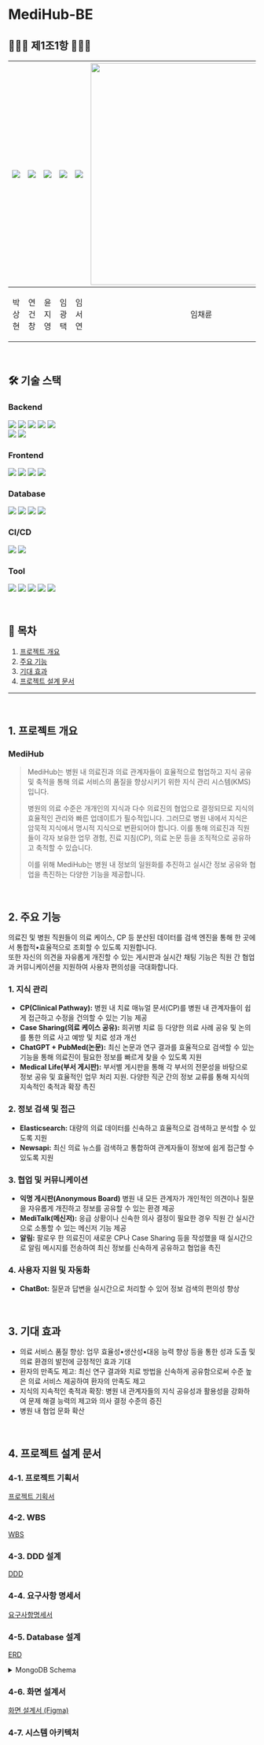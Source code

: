# MediHub-BE


## 👩🏻‍💻 제1조1항 🧑🏻‍💻

| [![](https://avatars.githubusercontent.com/u/173455095?v=4)](https://github.com/SANGHYUN0519) | [![](https://avatars.githubusercontent.com/u/158060587?v=4)](https://github.com/ygc1994) | [![](https://avatars.githubusercontent.com/u/173458380?v=4)](https://github.com/JIYOUNG-22) | [![](https://avatars.githubusercontent.com/u/103546300?v=4)](https://github.com/Pangtaek) | [![](https://avatars.githubusercontent.com/u/94957124?v=4)](https://github.com/person76) | [<img src="https://github.com/user-attachments/assets/4d62fcb6-1511-4e22-86da-1704a26180d9" width="450" />](https://github.com/PBEM22) |
|--------------------------------------------------------------------------------------|----------------------------------------------------------------------------------------|-----------------------------------------------------------------------------------------|------------------------------------------------------------------------------------|-----------------------------------------------------------------------------------------|----------------------------------------------------------------------------------------------------------------------------------------|
| <p align="center">박상현</p> | <p align="center">연건창</p> | <p align="center">윤지영</p> | <p align="center">임광택</p> | <p align="center">임서연</p> | <p align="center">임채륜</p> |

<br>

## 🛠️ 기술 스택
### Backend
<img src="https://img.shields.io/badge/java-007396?style=for-the-badge&logo=java&logoColor=white"> <img src="https://img.shields.io/badge/springboot-6DB33F?style=for-the-badge&logo=springboot&logoColor=white">
<img src="https://img.shields.io/badge/spring data JPA-6DB33F?style=for-the-badge&logo=hibernate&logoColor=white">
<img src="https://img.shields.io/badge/spring%20security-6DB33F?style=for-the-badge&logo=springsecurity&logoColor=white">
<img src="https://img.shields.io/badge/gradle-02303A?style=for-the-badge&logo=gradle&logoColor=white">
<br>
<img src="https://img.shields.io/badge/socket.io-010101?style=for-the-badge&logo=socketdotio&logoColor=white">
<img src="https://img.shields.io/badge/pubmed-326599?style=for-the-badge&logo=pubmed&logoColor=white">
<br>

### Frontend
<img src="https://img.shields.io/badge/html5-E34F26?style=for-the-badge&logo=html5&logoColor=white"> <img src="https://img.shields.io/badge/css-1572B6?style=for-the-badge&logo=css3&logoColor=white"> 
<img src="https://img.shields.io/badge/javascript-F7DF1E?style=for-the-badge&logo=javascript&logoColor=black">
<img src="https://img.shields.io/badge/vue.js-4FC08D?style=for-the-badge&logo=vue.js&logoColor=white">
<br>

### Database
<img src="https://img.shields.io/badge/mariadb-4479A1?style=for-the-badge&logo=mariadb&logoColor=white"> <img src="https://img.shields.io/badge/mongoDB-47A248?style=for-the-badge&logo=MongoDB&logoColor=white">
<img src="https://img.shields.io/badge/elasticsearch-005571?style=for-the-badge&logo=elasticsearch&logoColor=white">
<img src="https://img.shields.io/badge/Amazon%20S3-FF9900?style=for-the-badge&logo=amazons3&logoColor=white">
<br>

### CI/CD
<img src="https://img.shields.io/badge/GithubActions-2088FF.svg?style=for-the-badge&logo=GithubActions&logoColor=white"> <img src="https://img.shields.io/badge/aws-232F3E.svg?style=for-the-badge&logo=amazonwebservices&logoColor=white">
<br>

### Tool
<img src="https://img.shields.io/badge/swagger-85EA2D?style=for-the-badge&logo=swagger&logoColor=white"> <img src="https://img.shields.io/badge/github-181717?style=for-the-badge&logo=github&logoColor=white">
<img src="https://img.shields.io/badge/figma-F24E1E?style=for-the-badge&logo=figma&logoColor=white">
<img src="https://img.shields.io/badge/slack-4A154B?style=for-the-badge&logo=slack&logoColor=white">
<img src="https://img.shields.io/badge/discord-5865F2?style=for-the-badge&logo=discord&logoColor=white">

<br>

## 📜 목차
1. [프로젝트 개요](#1-프로젝트-개요)
2. [주요 기능](#2-주요-기능)
3. [기대 효과](#3-기대-효과)
4. [프로젝트 설계 문서](#4-프로젝트-설계-문서)

<hr>
<br>

## 1. 프로젝트 개요
### MediHub

> MediHub는 병원 내 의료진과 의료 관계자들이 효율적으로 협업하고 지식 공유 및 축적을 통해 의료 서비스의 품질을 향상시키기 위한 지식 관리 시스템(KMS)입니다.
>
> 병원의 의료 수준은 개개인의 지식과 다수 의료진의 협업으로 결정되므로 지식의 효율적인 관리와 빠른 업데이트가 필수적입니다.
> 그러므로 병원 내에서 지식은 암묵적 지식에서 명시적 지식으로 변환되어야 합니다.
> 이를 통해 의료진과 직원들이 각자 보유한 업무 경험, 진료 지침(CP), 의료 논문 등을 조직적으로 공유하고 축적할 수 있습니다.
>
>이를 위해 MediHub는 병원 내 정보의 일원화를 추진하고 실시간 정보 공유와 협업을 촉진하는 다양한 기능을 제공합니다.

<br>

## 2. 주요 기능
의료진 및 병원 직원들이 의료 케이스, CP 등 분산된 데이터를 검색 엔진을 통해 한 곳에서 통합적•효율적으로 조회할 수 있도록 지원합니다.
<br>
또한 자신의 의견을 자유롭게 개진할 수 있는 게시판과 실시간 채팅 기능은 직원 간 협업과 커뮤니케이션을 지원하여 사용자 편의성을 극대화합니다.

### 1. 지식 관리
- <b>CP(Clinical Pathway):</b> 병원 내 치료 매뉴얼 문서(CP)를 병원 내 관계자들이 쉽게 접근하고 수정을 건의할 수 있는 기능 제공
- <b>Case Sharing(의료 케이스 공유):</b> 희귀병 치료 등 다양한 의료 사례 공유 및 논의를 통한 의료 사고 예방 및 치료 성과 개선
- <b>ChatGPT + PubMed(논문):</b> 최신 논문과 연구 결과를 효율적으로 검색할 수 있는 기능을 통해 의료진이 필요한 정보를 빠르게 찾을 수 있도록 지원
- <b>Medical Life(부서 게시판):</b> 부서별 게시판을 통해 각 부서의 전문성을 바탕으로 정보 공유 및 효율적인 업무 처리 지원. 다양한 직군 간의 정보 교류를 통해 지식의 지속적인 축적과 확장 촉진

### 2. 정보 검색 및 접근
- <b>Elasticsearch:</b> 대량의 의료 데이터를 신속하고 효율적으로 검색하고 분석할 수 있도록 지원
- <b>Newsapi:</b> 최신 의료 뉴스를 검색하고 통합하여 관계자들이 정보에 쉽게 접근할 수 있도록 지원

### 3. 협업 및 커뮤니케이션
- <b>익명 게시판(Anonymous Board)</b> 병원 내 모든 관계자가 개인적인 의견이나 질문을 자유롭게 개진하고 정보를 공유할 수 있는 환경 제공
- <b>MediTalk(메신저):</b> 응급 상황이나 신속한 의사 결정이 필요한 경우 직원 간 실시간으로 소통할 수 있는 메신저 기능 제공
- <b>알림:</b> 팔로우 한 의료진이 새로운 CP나 Case Sharing 등을 작성했을 때 실시간으로 알림 메시지를 전송하여 최신 정보를 신속하게 공유하고 협업을 촉진

### 4. 사용자 지원 및 자동화
- <b>ChatBot:</b> 질문과 답변을 실시간으로 처리할 수 있어 정보 검색의 편의성 향상

<br>

## 3. 기대 효과
- 의료 서비스 품질 향상: 업무 효율성•생산성•대응 능력 향상 등을 통한 성과 도출 및 의료 환경의 발전에 긍정적인 효과 기대
- 환자의 만족도 제고: 최신 연구 결과와 치료 방법을 신속하게 공유함으로써 수준 높은 의료 서비스 제공하여 환자의 만족도 제고
- 지식의 지속적인 축적과 확장: 병원 내 관계자들의 지식 공유성과 활용성을 강화하여 문제 해결 능력의 제고와 의사 결정 수준의 증진
- 병원 내 협업 문화 확산


<br>

## 4. 프로젝트 설계 문서
### 4-1. 프로젝트 기획서
[프로젝트 기획서](https://docs.google.com/document/d/1-ND5Wz1T14ndjffN6jAfWhBTUUeX5B-A93sHcd4FhfM/edit?tab=t.0)

### 4-2. WBS
[WBS](https://docs.google.com/spreadsheets/d/1sWHGbgL9R79AbUzCAmxKIulggjMqbi1lwv-RsJdtgVA/edit?gid=1194459417#gid=1194459417)

### 4-3. DDD 설계
[DDD](https://miro.com/app/board/uXjVLFIor4Y=/)

### 4-4. 요구사항 명세서
[요구사항명세서](https://docs.google.com/spreadsheets/d/1sWHGbgL9R79AbUzCAmxKIulggjMqbi1lwv-RsJdtgVA/edit?gid=205274512#gid=205274512)

### 4-5. Database 설계
[ERD](https://www.erdcloud.com/d/EmGTuF2SJmXwbLNiv)
<br>
<details>
<summary>MongoDB Schema</summary>
<div markdown="1">

### ChatUser Collection
```mongodb-json
{
  "UserSeq": "123",
  "Name": "홍길동",
  "Groups": ["group1", "group2"],  // 사용자가 참여한 그룹들
  "GroupCount": 2,                 // 참여 채팅방 개수
  "Status": "online",              // 사용자 상태 (online, offline, away 등)
  "ProfileImage": "https://example.com/profile.jpg",  // 프로필 사진 URL
  "LastActiveAt": "2024-11-29T15:34:21Z",               // 마지막 활동 시간
  "GlobalMute": false              // 모든 채팅방에서 알림 음소거 여부
}
```

### ChatGroup Collection
```mongodb-json
{
  "GroupSeq": "group1",
  "Name": "정형외과 공지방",
  "TotalMessages": 150,  // 총 메시지 수
  "LastMessageAt": "2024-11-29T15:34:21Z",  // 마지막 메시지 전송 시간
  "LastModified": "2024-11-29T15:00:00Z",   // 채팅방 마지막 수정 시간 (예: 이름 변경, 참여자 추가 등)
  "CreatedAt" : "2024-11-29T15:00:00Z",     // 채팅방 생성 시간
  "DeletedAt" : "",                         // 채팅방 삭제 시간
  "Users": [
    {
      "userSeq": "123",
      "RoomName" : "공지공지방",               // 개인별 채팅방 이름 설정
      "TotalUnread": 5,                     // 읽지 않은 메시지 수
      "JoinedAt": "2024-11-01T10:00:00Z"    // 채팅방에 참여한 시간
    },
    {
      "userId": "456",
      "RoomName" : "읽지마",
      "TotalUnread": 2,
      "JoinedAt": "2024-11-10T14:00:00Z"
    }
  ]
}
```

### ChatMessage Collection
```mongodb-json
{
	"MessageSeq": "msg1",
  "GroupSeq": "group1",
  "MessageContent": "회의자료를 첨부합니다.",
  "SendUser": {
    "userSeq": "123",
    "Name": "홍길동",
    "ProfileImage": "https://example.com/profile.jpg",  // 프로필 사진 URL
  },
  "CreatedAt": "2024-11-29T15:34:21Z",  // 메시지 전송 시간
  "Type": "file",                       // 메시지 타입 (text, image, file 등)
  "IsDeleted": false,                   // 메시지 삭제 여부
  "Attachments": [                      // 첨부파일 정보
    {
      "FileType": "image",  // 파일 타입 (image, document, video 등)
      "FileUrl": "https://example.com/path/to/image.jpg",  // 파일의 URL
      "FileName": "image.jpg",  // 파일 이름
      "FileSize": 123456  // 파일 크기 (바이트 단위)
    },
    {
      "FileType": "document",
      "FileUrl": "https://example.com/path/to/document.pdf",
      "FileName": "meeting_minutes.pdf",
      "FileSize": 234567
    }
  ]
}
```

### ChatFileStorage Collection
```mongodb-json
{
  "FileSeq": "12345",  // 자동 생성된 고유 ID (ObjectId)
  "UserSeq": "user123",  // 파일을 받은 사용자 ID
  "GroupSeq": "group1",  // 파일이 속한 채팅방 ID
  "MessageSeq": "msg123",  // 해당 파일이 포함된 메시지 ID
  "FileType": "image",  // 파일 유형 (image, document, video 등)
  "FileUrl": "https://example.com/path/to/image.jpg",  // 파일의 URL
  "FileName": "image.jpg",  // 파일 이름
  "FileSize": 1048576,  // 파일 크기 (바이트 단위)
  "UploadedAt": "2024-11-29T15:34:21Z",  // 파일이 첨부된 시간
  "ReceivedAt": "2024-11-29T15:35:21Z",  // 사용자가 파일을 받은 시간
  "ReadBy": ["123", "456"]  // 파일을 다운로드한/열어본 사용자 목록
}
```


</div>
</details>

### 4-6. 화면 설계서
[화면 설계서 (Figma)](https://www.figma.com/design/SiXw9eqSH2yS3GFtUxoINf/MediHub?node-id=0-1&node-type=canvas&t=yScI0V8n8O79M0vo-0)

### 4-7. 시스템 아키텍처
